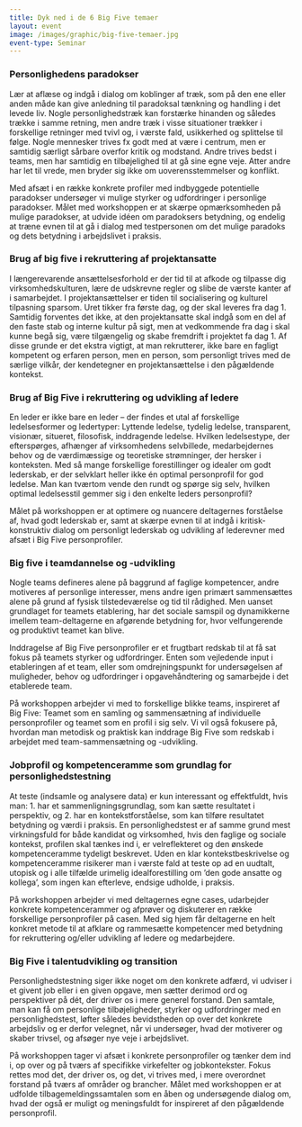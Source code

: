 ```yaml
---
title: Dyk ned i de 6 Big Five temaer
layout: event
image: /images/graphic/big-five-temaer.jpg
event-type: Seminar
---
```


### Personlighedens paradokser
Lær at aflæse og indgå i dialog om koblinger af træk, som på den ene eller anden måde kan give anledning til paradoksal tænkning og handling i det levede liv. Nogle personlighedstræk kan forstærke hinanden og således trække i samme retning, men andre træk i visse situationer trækker i forskellige retninger med tvivl og, i værste fald, usikkerhed og splittelse til følge. Nogle mennesker trives fx godt med at være i centrum, men er samtidig særligt sårbare overfor kritik og modstand. Andre trives bedst i teams, men har samtidig en tilbøjelighed til at gå sine egne veje. Atter andre har let til vrede, men bryder sig ikke om uoverensstemmelser og konflikt.

Med afsæt i en række konkrete profiler med indbyggede potentielle paradokser undersøger vi mulige styrker og udfordringer i personlige paradokser. Målet med workshoppen er at skærpe opmærksomheden på mulige paradokser, at udvide idéen om paradoksers betydning, og endelig at træne evnen til at gå i dialog med testpersonen om det mulige paradoks og dets betydning i arbejdslivet i praksis.


### Brug af big five i rekruttering af projektansatte
I længerevarende ansættelsesforhold er der tid til at afkode og tilpasse dig virksomhedskulturen, lære de udskrevne regler og slibe de værste kanter af i samarbejdet. I projektansættelser er tiden til socialisering og kulturel tilpasning sparsom. Uret tikker fra første dag, og der skal leveres fra dag 1. Samtidig forventes det ikke, at den projektansatte skal indgå som en del af den faste stab og interne kultur på sigt, men at vedkommende fra dag i skal kunne begå sig, være tilgængelig og skabe fremdrift i projektet fa dag 1. Af disse grunde er det ekstra vigtigt, at man rekrutterer, ikke bare en fagligt kompetent og erfaren person, men en person, som personligt trives med de særlige vilkår, der kendetegner en projektansættelse i den pågældende kontekst.


### Brug af Big Five i rekruttering og udvikling af ledere
En leder er ikke bare en leder – der findes et utal af forskellige ledelsesformer og ledertyper: Lyttende ledelse, tydelig ledelse, transparent, visionær, situeret, filosofisk, inddragende ledelse. Hvilken ledelsestype, der efterspørges, afhænger af virksomhedens selvbillede, medarbejdernes behov og de værdimæssige og teoretiske strømninger, der hersker i konteksten. Med så mange forskellige forestillinger og idealer om godt lederskab, er der selvklart heller ikke én optimal personprofil for god ledelse. Man kan tværtom vende den rundt og spørge sig selv, hvilken optimal ledelsesstil gemmer sig i den enkelte leders personprofil?

Målet på workshoppen er at optimere og nuancere deltagernes forståelse af, hvad godt lederskab er, samt at skærpe evnen til at indgå i kritisk-konstruktiv dialog om personligt lederskab og udvikling af lederevner med afsæt i Big Five personprofiler.


### Big five i teamdannelse og -udvikling
Nogle teams defineres alene på baggrund af faglige kompetencer, andre motiveres af personlige interesser, mens andre igen primært sammensættes alene på grund af fysisk tilstedeværelse og tid til rådighed. Men uanset grundlaget for teamets etablering, har det sociale samspil og dynamikkerne imellem team-deltagerne en afgørende betydning for, hvor velfungerende og produktivt teamet kan blive. 

Inddragelse af Big Five personprofiler er et frugtbart redskab til at få sat fokus på teamets styrker og udfordringer. Enten som vejledende input i etableringen af et team, eller som omdrejningspunkt for undersøgelsen af muligheder, behov og udfordringer i opgavehåndtering og samarbejde i det etablerede team. 

På workshoppen arbejder vi med to forskellige blikke teams, inspireret af Big Five: Teamet som en samling og sammensætning af individuelle personprofiler og teamet som en profil i sig selv. Vi vil også fokusere på, hvordan man metodisk og praktisk kan inddrage Big Five som redskab i arbejdet med team-sammensætning og -udvikling.


### Jobprofil og kompetenceramme som grundlag for personlighedstestning
At teste (indsamle og analysere data) er kun interessant og effektfuldt, hvis man: 1. har et sammenligningsgrundlag, som kan sætte resultatet i perspektiv, og 2. har en kontekstforståelse, som kan tilføre resultatet betydning og værdi i praksis. En personlighedstest er af samme grund mest virkningsfuld for både kandidat og virksomhed, hvis den faglige og sociale kontekst, profilen skal tænkes ind i, er velreflekteret og den ønskede kompetenceramme tydeligt beskrevet. Uden en klar kontekstbeskrivelse og kompetenceramme risikerer man i værste fald at teste op ad en uudtalt, utopisk og i alle tilfælde urimelig idealforestilling om ’den gode ansatte og kollega’, som ingen kan efterleve, endsige udholde, i praksis.

På workshoppen arbejder vi med deltagernes egne cases, udarbejder konkrete kompetencerammer og afprøver og diskuterer en række forskellige personprofiler på casen. Med sig hjem får deltagerne en helt konkret metode til at afklare og rammesætte kompetencer med betydning for rekruttering og/eller udvikling af ledere og medarbejdere.


### Big Five i talentudvikling og transition
Personlighedstestning siger ikke noget om den konkrete adfærd, vi udviser i et givent job eller i en given opgave, men sætter derimod ord og perspektiver på dét, der driver os i mere generel forstand. Den samtale, man kan få om personlige tilbøjeligheder, styrker og udfordringer med en personlighedstest, løfter således bevidstheden op over det konkrete arbejdsliv og er derfor velegnet, når vi undersøger, hvad der motiverer og skaber trivsel, og afsøger nye veje i arbejdslivet.

På workshoppen tager vi afsæt i konkrete personprofiler og tænker dem ind i, op over og på tværs af specifikke virkefelter og jobkontekster. Fokus rettes mod det, der driver os, og det, vi trives med, i mere overordnet forstand på tværs af områder og brancher. Målet med workshoppen er at udfolde tilbagemeldingssamtalen som en åben og undersøgende dialog om, hvad der også er muligt og meningsfuldt for inspireret af den pågældende personprofil.


